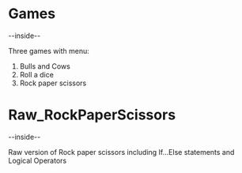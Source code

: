 # Games
--inside--

Three games with menu:
1. Bulls and Cows
2. Roll a dice 
3. Rock paper scissors

# Raw_RockPaperScissors
--inside--

Raw version of Rock paper scissors including If...Else statements and Logical Operators
